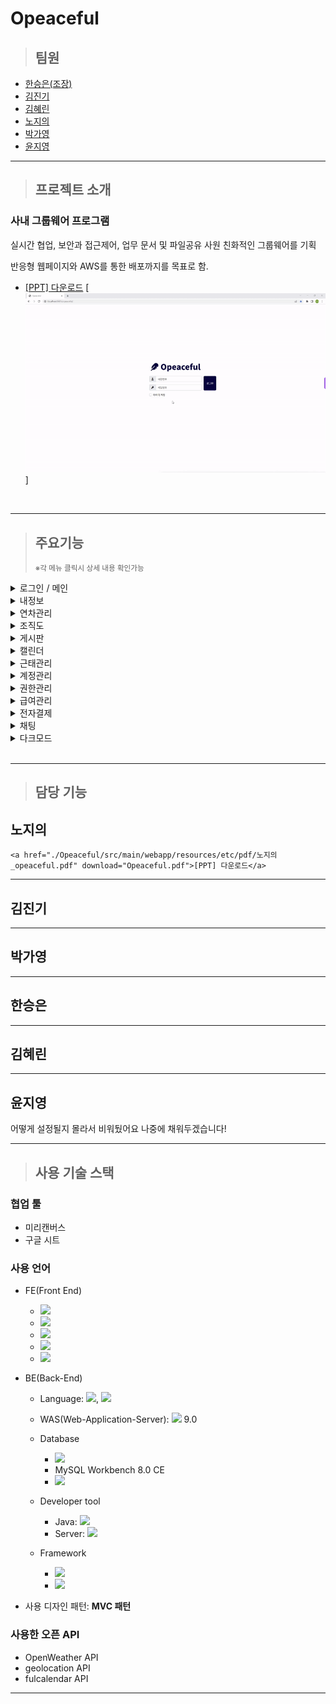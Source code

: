 # Opeaceful

> ## 팀원

- [한승은(조장)](#한승은)
- [김진기](#김진기)
- [김혜린](#김혜린)
- [노지의](#노지의)
- [박가영](#박가영)
- [윤지영](#윤지영)

---

> ## 프로젝트 소개

### 사내 그룹웨어 프로그램

실시간 협업, 보안과 접근제어, 업무 문서 및 파일공유
사원 친화적인 그룹웨어를 기획

반응형 웹페이지와 AWS를 통한 배포까지를 목표로 함.

- <a href="./Opeaceful/src/main/webapp/resources/etc/pdf/opeaceful.pdf" download="Opeaceful.pdf">[PPT] 다운로드</a>
[![Opeaceful](./Opeaceful/src/main/webapp/resources/etc/video/opeaceful.gif)]
<br>

---

<!-- > ## 주요 기능 -->

<blockquote>
<h2>주요기능</h2>
<p><small>※각 메뉴 클릭시 상세 내용 확인가능</small></p>
</blockquote>

<details>
<summary> 로그인 / 메인 </summary>
<div markdown="1">

[![로그인 / 메인](./Opeaceful/src/main/webapp/resources/etc/video/login.gif)](#프로젝트-소개)

</div>
</details>

<details>
<summary> 내정보 </summary>
<div markdown="1">

[![내정보](./Opeaceful/src/main/webapp/resources/etc/video/mypage.gif)](#프로젝트-소개)

</div>
</details>

<details>
<summary> 연차관리 </summary>
<div markdown="1">

[![연차관리](./Opeaceful/src/main/webapp/resources/etc/video/annual.gif)](#프로젝트-소개)

</div>
</details>

<details>
<summary> 조직도 </summary>
<div markdown="1">

[![조직도](./Opeaceful/src/main/webapp/resources/etc/video/darkmode.gif)](#프로젝트-소개)

</div>
</details>

<details>
<summary> 게시판 </summary>
<div markdown="1">

[![게시판](./Opeaceful/src/main/webapp/resources/etc/video/board.gif)](#프로젝트-소개)

</div>
</details>

<details>
<summary> 캘린더 </summary>
<div markdown="1">

[![캘린더](./Opeaceful/src/main/webapp/resources/etc/video/calendar.gif)](#프로젝트-소개)

</div>
</details>

<details>
<summary> 근태관리 </summary>
<div markdown="1">

[![근태관리](./Opeaceful/src/main/webapp/resources/etc/video/darkmode.gif)](#프로젝트-소개)

</div>
</details>

<details>
<summary> 계정관리 </summary>
<div markdown="1">

[![계정관리](./Opeaceful/src/main/webapp/resources/etc/video/member.gif)](#프로젝트-소개)

</div>
</details>

<details>
<summary> 권한관리 </summary>
<div markdown="1">

[![권한관리](./Opeaceful/src/main/webapp/resources/etc/video/role.gif)](#프로젝트-소개)

</div>
</details>

<details>
<summary> 급여관리 </summary>
<div markdown="1">

[![급여관리](./Opeaceful/src/main/webapp/resources/etc/video/salary.gif)](#프로젝트-소개)

</div>
</details>

<details>
<summary> 전자결제 </summary>
<div markdown="1">
  
  - 전자결재 양식
[![전자결제양식](./Opeaceful/src/main/webapp/resources/etc/video/approvalForm.gif)](#프로젝트-소개)

- MY 전자결재
  [![전자결제](./Opeaceful/src/main/webapp/resources/etc/video/approval.gif)](#프로젝트-소개)

- 전자결재 관리
  [![전자결제관리](./Opeaceful/src/main/webapp/resources/etc/video/approvalManage.gif)](#프로젝트-소개)

</div>
</details>

<details>
<summary> 채팅 </summary>
<div markdown="1">

[![채팅](./Opeaceful/src/main/webapp/resources/etc/video/darkmode.gif)](#프로젝트-소개)

</div>
</details>

<details>
<summary> 다크모드 </summary>
<div markdown="1">

[![다크모드](./Opeaceful/src/main/webapp/resources/etc/video/darkmode.gif)](#프로젝트-소개)

</div>
</details>

<br>

---

> ## 담당 기능



## 노지의  
    <a href="./Opeaceful/src/main/webapp/resources/etc/pdf/노지의_opeaceful.pdf" download="Opeaceful.pdf">[PPT] 다운로드</a>  

---

## 김진기

---

## 박가영

---

## 한승은

---

## 김혜린

---

## 윤지영

어떻게 설정될지 몰라서 비워뒀어요
나중에 채워두겠습니다!

---

> ## 사용 기술 스택

### 협업 툴

- 미리캔버스
- 구글 시트

### 사용 언어

- FE(Front End)

  - <img src="https://img.shields.io/badge/JSP-F46D01?style=flat&logo=JSP&logoColor=white"/>
  - <img src="https://img.shields.io/badge/HTML5-E34F26?style=flat&logo=HTML5&logoColor=white"/>
  - <img src="https://img.shields.io/badge/CSS3-1572B6?style=flat&logo=CSS3&logoColor=white"/>
  - <img src="https://img.shields.io/badge/JavaScript-F7DF1E?style=flat&logo=JavaScript&logoColor=white"/>
  - <img src="https://img.shields.io/badge/jQuery-0769AD?style=flat&logo=jQuery&logoColor=white"/>

- BE(Back-End)

  - Language: <img src="https://img.shields.io/badge/JAVA-007396?style=flat&logo=JAVA&logoColor=white"/>, <img src="https://img.shields.io/badge/Ajax-2AA5DC?style=flat&logo=Ajax&logoColor=white"/>
  - WAS(Web-Application-Server): <img src="https://img.shields.io/badge/Apache Tomcat-F8DC75?style=flat&logo=ApacheTomcat&logoColor=white"/> 9.0
  - Database
    - <img src="https://img.shields.io/badge/MySQL-232F3E?style=flat&logo=MySQL&logoColor=white"/>
    - MySQL Workbench 8.0 CE
    - <img src="https://img.shields.io/badge/Amazon RDS-527FFF?style=flat&logo=AmazonRDS&logoColor=white"/>
  - Developer tool
    - Java: <img src="https://img.shields.io/badge/STS-6DB33F?style=flat&logo=STS&logoColor=white"/>
    - Server: <img src="https://img.shields.io/badge/Amazon AWS-232F3E?style=flat&logo=AmazonAWS&logoColor=white"/>
  - Framework

    - <img src="https://img.shields.io/badge/Spring-6DB33F?style=flat&logo=Spring&logoColor=white"/>

    - <img src="https://img.shields.io/badge/Bootstrap-7952B3?style=flat&logo=Bootstrap&logoColor=white"/>

- 사용 디자인 패턴: **MVC 패턴**

### 사용한 오픈 API

- OpenWeather API
- geolocation API
- fulcalendar API

---
